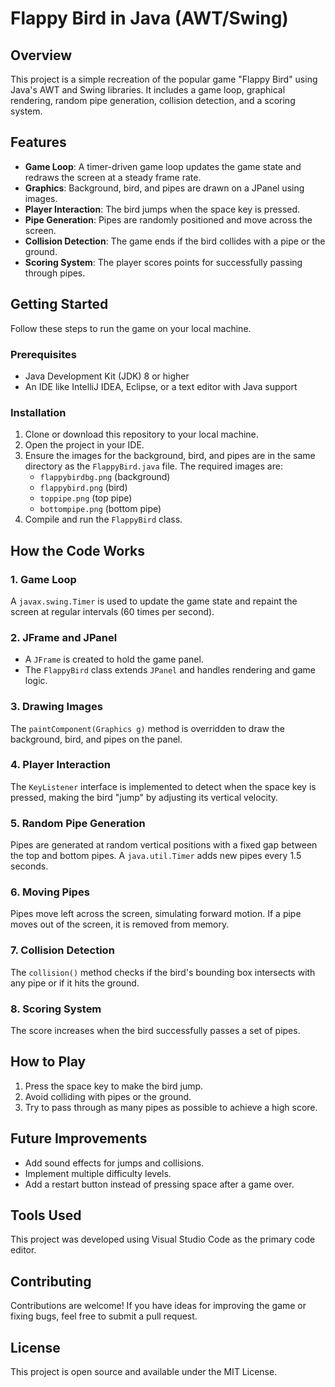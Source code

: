 # Flappy Bird in Java (AWT/Swing)

## Overview
This project is a simple recreation of the popular game "Flappy Bird" using Java's AWT and Swing libraries. It includes a game loop, graphical rendering, random pipe generation, collision detection, and a scoring system.

## Features
- **Game Loop**: A timer-driven game loop updates the game state and redraws the screen at a steady frame rate.
- **Graphics**: Background, bird, and pipes are drawn on a JPanel using images.
- **Player Interaction**: The bird jumps when the space key is pressed.
- **Pipe Generation**: Pipes are randomly positioned and move across the screen.
- **Collision Detection**: The game ends if the bird collides with a pipe or the ground.
- **Scoring System**: The player scores points for successfully passing through pipes.

## Getting Started
Follow these steps to run the game on your local machine.

### Prerequisites
- Java Development Kit (JDK) 8 or higher
- An IDE like IntelliJ IDEA, Eclipse, or a text editor with Java support

### Installation
1. Clone or download this repository to your local machine.
2. Open the project in your IDE.
3. Ensure the images for the background, bird, and pipes are in the same directory as the `FlappyBird.java` file. The required images are:
   - `flappybirdbg.png` (background)
   - `flappybird.png` (bird)
   - `toppipe.png` (top pipe)
   - `bottompipe.png` (bottom pipe)
4. Compile and run the `FlappyBird` class.

## How the Code Works

### 1. Game Loop
A `javax.swing.Timer` is used to update the game state and repaint the screen at regular intervals (60 times per second).

### 2. JFrame and JPanel
- A `JFrame` is created to hold the game panel.
- The `FlappyBird` class extends `JPanel` and handles rendering and game logic.

### 3. Drawing Images
The `paintComponent(Graphics g)` method is overridden to draw the background, bird, and pipes on the panel.

### 4. Player Interaction
The `KeyListener` interface is implemented to detect when the space key is pressed, making the bird "jump" by adjusting its vertical velocity.

### 5. Random Pipe Generation
Pipes are generated at random vertical positions with a fixed gap between the top and bottom pipes. A `java.util.Timer` adds new pipes every 1.5 seconds.

### 6. Moving Pipes
Pipes move left across the screen, simulating forward motion. If a pipe moves out of the screen, it is removed from memory.

### 7. Collision Detection
The `collision()` method checks if the bird's bounding box intersects with any pipe or if it hits the ground.

### 8. Scoring System
The score increases when the bird successfully passes a set of pipes.

## How to Play
1. Press the space key to make the bird jump.
2. Avoid colliding with pipes or the ground.
3. Try to pass through as many pipes as possible to achieve a high score.

## Future Improvements
- Add sound effects for jumps and collisions.
- Implement multiple difficulty levels.
- Add a restart button instead of pressing space after a game over.

## Tools Used
This project was developed using Visual Studio Code as the primary code editor.

## Contributing
Contributions are welcome! If you have ideas for improving the game or fixing bugs, feel free to submit a pull request.

## License
This project is open source and available under the MIT License.
